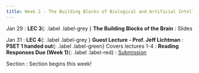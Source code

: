 ```yaml
---
title: Week 2 - The Building Blocks of Biological and Artificial Intelligence 
---
```


Jan 29
: **LEC 3**{: .label .label-grey } **The Building Blocks of the Brain**
    : Slides

<!--
: Readings 📖 🎥
: [Intro_to_neurons](https://canvas.harvard.edu/files/16796279/download?download_frd=1)
: [Online_intro](https://nba.uth.tmc.edu/neuroscience/m/s1/introduction.html)
-->

Jan 31
: **LEC 4**{: .label .label-grey } **Guest Lecture - Prof. Jeff Lichtman**
: **PSET 1 handed out**{: .label .label-green} Covers lectures 1-4
: **Reading Responses Due (Week 1)**{: .label .label-red}
    : [Submission](https://canvas.harvard.edu/courses/129605/assignments/797070)

<!--
    : [PSet1 pdf](https://canvas.harvard.edu/files/16848032/download?download_frd=1) / [PSet1 latex](https://canvas.harvard.edu/files/16822715/download?download_frd=1)

: Papers mentioned in Prof. Lichtman's talk 📄
: * [A Technicolor Approach to the Connectome](https://canvas.harvard.edu/files/14287742/download?download_frd=1)
: * [The Interscutularis Muscle Connectome](https://canvas.harvard.edu/files/14287744/download?download_frd=1)
:  **PSET 1 handed out**{: .label .label-green } Covers lectures 1-4
    : [PSET 1](https://canvas.harvard.edu/files/14275242/download?download_frd=1) / [no blank space](https://canvas.harvard.edu/files/14275241/download?download_frd=1) / [tex](https://canvas.harvard.edu/files/14309236/download?download_frd=1)
-->

Section
: Section begins this week!

<!--
: Introduction, purpose of section
: Discussion: What is intelligence?, Marr's levels, AI ethics
-->
